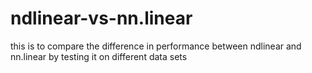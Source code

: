 # ndlinear-vs-nn.linear
this is to compare the difference in performance between ndlinear and nn.linear by testing it on different data sets
